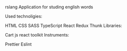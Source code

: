 rslang
Application for studing english words

Used technoligies:

HTML
CSS
SASS
TypeScript
React
Redux
Thunk
Libraries:

Cart js
react toolkit
Instruments:

Prettier
Eslint
